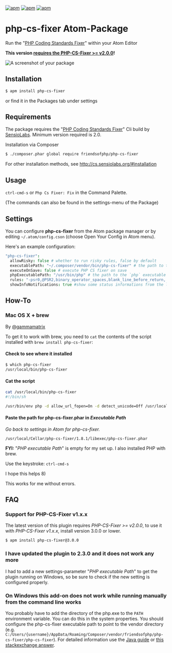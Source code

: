 [![apm](https://img.shields.io/apm/v/php-cs-fixer.svg?maxAge=2592000)]() [![apm](https://img.shields.io/apm/l/php-cs-fixer.svg?maxAge=2592000)]() [![apm](https://img.shields.io/apm/dm/php-cs-fixer.svg?maxAge=2592000)]()

# php-cs-fixer Atom-Package

Run the "[PHP Coding Standards Fixer](http://cs.sensiolabs.org)" within your Atom Editor

**This version [requires the PHP-CS-Fixer >= v2.0.0](#faq)!**

![A screenshot of your package](https://raw.github.com/pfefferle/atom-php-cs-fixer/master/php-cs-fixer.gif)

## Installation

```bash
$ apm install php-cs-fixer
```

or find it in the Packages tab under settings

## Requirements

The package requires the "[PHP Coding Standards Fixer](http://cs.sensiolabs.org)" Cli build by [SensioLabs](http://sensiolabs.com). Minimum version required is 2.0.

Installation via Composer

```bash
$ ./composer.phar global require friendsofphp/php-cs-fixer
```

For other installation methods, see <http://cs.sensiolabs.org/#installation>

## Usage

`ctrl-cmd-s` or `Php Cs Fixer: Fix` in the Command Palette.

(The commands can also be found in the settings-menu of the Package)

## Settings

You can configure **php-cs-fixer** from the Atom package manager or by editing `~/.atom/config.cson` (choose Open Your Config in Atom menu).

Here's an example configuration:

```cson
"php-cs-fixer":
  allowRisky: false # whether to run risky rules, false by default
  executablePath: "~/.composer/vendor/bin/php-cs-fixer" # the path to the `php-cs-fixer` executable
  executeOnSave: false # execute PHP CS fixer on save
  phpExecutablePath: "/usr/bin/php" # the path to the `php` executable
  rules: "-psr0,@PSR2,binary_operator_spaces,blank_line_before_return,..." # or null
  showInfoNotifications: true #show some status informations from the last "fix"
```

## How-To

### Mac OS X + brew

By [@gammamatrix](https://github.com/gammamatrix)

To get it to work with brew, you need to `cat` the contents of the script installed with `brew install php-cs-fixer`:

#### Check to see where it installed

```bash
$ which php-cs-fixer
/usr/local/bin/php-cs-fixer
```

#### Cat the script

```bash
cat /usr/local/bin/php-cs-fixer
#!/bin/sh

/usr/bin/env php -d allow_url_fopen=On -d detect_unicode=Off /usr/local/Cellar/php-cs-fixer/1.8.1/libexec/php-cs-fixer.phar $*
```

#### Paste the path for php-cs-fixer.phar in *Executable Path*

*Go back to settings in Atom for php-cs-fixer.*

`/usr/local/Cellar/php-cs-fixer/1.8.1/libexec/php-cs-fixer.phar`

**FYI:** "*PHP executable Path*" is empty for my set up. I also installed PHP with brew.

Use the keystroke: `ctrl-cmd-s`

I hope this helps 8)

This works for me without errors.

## FAQ

### Support for PHP-CS-Fixer v1.x.x

The latest version of this plugin requires *PHP-CS-Fixer >= v2.0.0*, to use it with *PHP-CS-Fixer v1.x.x*, install version 3.0.0 or lower.

```bash
$ apm install php-cs-fixer@3.0.0
```

### I have updated the plugin to 2.3.0 and it does not work any more

I had to add a new settings-parameter "*PHP executable Path*" to get the plugin running on Windows, so be sure to check if the new setting is configured properly.

### On Windows this add-on does not work while running manually from the command line works

You probably have to add the directory of the php.exe to the ```PATH``` environment variable. You can do this in the system properties. You should configure the php-cs-fixer executable path to point to the vendor directory (e.g. ```C:/Users/{username}/AppData/Roaming/Composer/vendor/friendsofphp/php-cs-fixer/php-cs-fixer```). For detailed information use the [Java guide](https://www.java.com/en/download/help/path.xml) or [this stackexchange answer](https://superuser.com/questions/284342/what-are-path-and-other-environment-variables-and-how-can-i-set-or-use-them).
